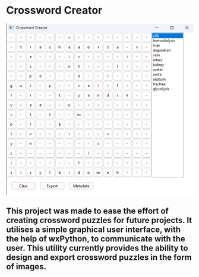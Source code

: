 # Crossword Creator

![Image](res/example.png "icon")

## This project was made to ease the effort of creating crossword puzzles for future projects. It utilises a simple graphical user interface, with the help of wxPython, to communicate with the user. This utility currently provides the ability to design and export crossword puzzles in the form of images.


